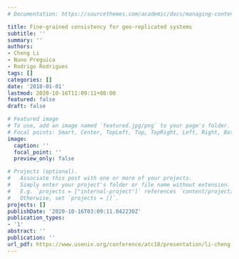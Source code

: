 ```yaml
---
# Documentation: https://sourcethemes.com/academic/docs/managing-content/

title: Fine-grained consistency for geo-replicated systems
subtitle: ''
summary: ''
authors:
- Cheng Li
- Nuno Preguica
- Rodrigo Rodrigues
tags: []
categories: []
date: '2018-01-01'
lastmod: 2020-10-16T11:09:11+08:00
featured: false
draft: false

# Featured image
# To use, add an image named `featured.jpg/png` to your page's folder.
# Focal points: Smart, Center, TopLeft, Top, TopRight, Left, Right, BottomLeft, Bottom, BottomRight.
image:
  caption: ''
  focal_point: ''
  preview_only: false

# Projects (optional).
#   Associate this post with one or more of your projects.
#   Simply enter your project's folder or file name without extension.
#   E.g. `projects = ["internal-project"]` references `content/project/deep-learning/index.md`.
#   Otherwise, set `projects = []`.
projects: []
publishDate: '2020-10-16T03:09:11.042230Z'
publication_types:
- '1'
abstract: ''
publication: ''
url_pdf: https://www.usenix.org/conference/atc18/presentation/li-cheng
---
```

